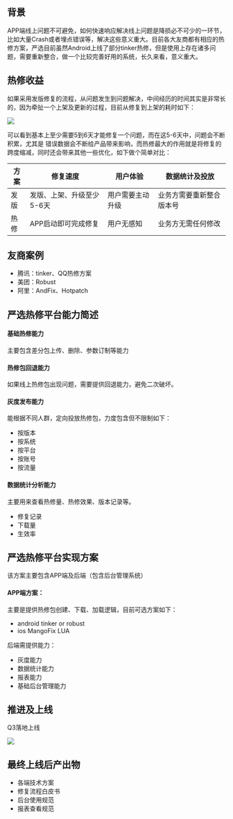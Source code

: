 ## 背景

APP端线上问题不可避免，如何快速响应解决线上问题是降损必不可少的一环节，比如大量Crash或者埋点错误等，解决这些意义重大。目前各大友商都有相应的热修方案，严选目前虽然Android上线了部分tinker热修，但是使用上存在诸多问题，需要重新整合，做一个比较完善好用的系统，长久来看，意义重大。

## 热修收益

如果采用发版修复的流程，从问题发生到问题解决，中间经历的时间其实是非常长的，因为牵扯一个上架及更新的过程，目前从修复到上架的耗时如下：

![](https://user-gold-cdn.xitu.io/2020/7/20/1736a08123fdc2be?w=636&h=333&f=png&s=21680)


可以看到基本上至少需要5到6天才能修复一个问题，而在这5-6天中，问题会不断积累，尤其是 错误数据会不断给产品带来影响，而热修最大的作用就是将修复的跨度缩减，同时还会带来其他一些优化，如下做个简单对比：


方案       | 修复速度              |    用户体验                     |   数据统计及投放
--------------------|------------------| ------------------| ------------------| 
发版 | 发版、上架、升级至少5-6天 | 用户需要主动升级 |  业务方需要重新整合版本号
热修 | APP启动即可完成修复 |  用户无感知| 业务方无需任何修改
 
## 友商案例

* 腾讯：tinker、QQ热修方案 
* 美团：Robust
* 阿里：AndFix、Hotpatch  

##  严选热修平台能力简述

#### 基础热修能力

主要包含差分包上传、删除、参数订制等能力

#### 热修包回退能力

如果线上热修包出现问题，需要提供回退能力，避免二次破坏。

#### 灰度发布能力

能根据不同人群，定向投放热修包，力度包含但不限制如下：

* 按版本
* 按系统
* 按平台
* 按账号
* 按流量 

####  数据统计分析能力

主要用来查看热修量、热修效果、版本记录等。

* 修复记录
* 下载量
* 生效率 
 
## 严选热修平台实现方案

该方案主要包含APP端及后端（包含后台管理系统）

#### APP端方案：

主要是提供热修包创建、下载、加载逻辑，目前可选方案如下：

* android  tinker or robust
* ios MangoFix LUA

后端需提供能力：

* 灰度能力
* 数据统计能力
* 报表能力
* 基础后台管理能力

## 推进及上线

Q3落地上线

![](https://user-gold-cdn.xitu.io/2020/7/20/1736b5728849c6c1?w=1095&h=636&f=png&s=46912)

## 最终上线后产出物

* 各端技术方案
* 修复流程白皮书
* 后台使用规范
* 报表查看规范
